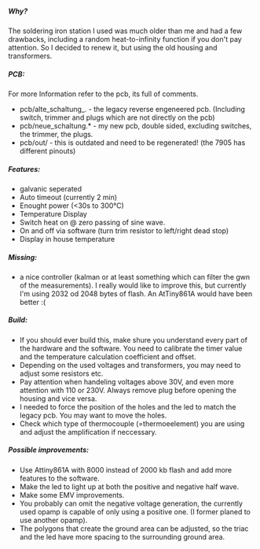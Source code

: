 ##### Why?

The soldering iron station I used was much older than me and had a few drawbacks, including a random heat-to-infinity function if you don't pay attention. So I decided to renew it, but using the old housing and transformers.

##### PCB:

For more Information refer to the pcb, its full of comments.

+ pcb/alte_schaltung_*.*     - the legacy reverse engeneered pcb. (Including switch, trimmer and plugs which are not directly on the pcb)
+ pcb/neue_schaltung.*	     - my new pcb, double sided, excluding switches, the trimmer, the plugs.
+ pcb/out/		     - this is outdated and need to be regenerated! (the 7905 has different pinouts)



##### Features:

+ galvanic seperated
+ Auto timeout (currently 2 min)
+ Enought power (<30s to 300°C)
+ Temperature Display
+ Switch heat on @ zero passing of sine wave.
+ On and off via software (turn trim resistor to left/right dead stop)
+ Display in house temperature

##### Missing: 

+ a nice controller (kalman or at least something which can filter the gwn of the measurements). I really would like to improve this, but currently I'm using 2032 od 2048 bytes of flash. An AtTiny861A would have been better :(

##### Build:

+ If you should ever build this, make shure you understand every part of the hardware and the software. You need to calibrate the timer value and the temperature calculation coefficient and offset.
+ Depending on the used voltages and transformers, you may need to adjust some resistors etc.
+ Pay attention when handeling voltages above 30V, and even more attention with 110 or 230V. Always remove plug before opening the housing and vice versa.
+ I needed to force the position of the holes and the led to match the legacy pcb. You may want to move the holes.
+ Check which type of thermocouple (=thermoeelement) you are using and adjust the amplification if neccessary.

##### Possible improvements:

+ Use Attiny861A with 8000 instead of 2000 kb flash and add more features to the software.
+ Make the led to light up at both the positive and negative half wave.
+ Make some EMV improvements.
+ You probably can omit the negative voltage generation, the currently used opamp is capable of only using a positive one. (I former planed to use another opamp).
+ The polygons that create the ground area can be adjusted, so the triac and the led have more spacing to the surrounding ground area.




